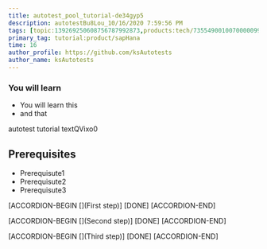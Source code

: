 ```yaml
---
title: autotest_pool_tutorial-de34gyp5
description: autotestBu8Lou_10/16/2020 7:59:56 PM
tags: [topic:139269250608756787992873,products:tech/73554900100700000996,tutorial:experience/advanced]
primary_tag: tutorial:product/sapHana
time: 16
author_profile: https://github.com/ksAutotests
author_name: ksAutotests
---
```

### You will learn
- You will learn this
- and that

autotest tutorial textQVixo0

## Prerequisites
- Prerequisute1
- Prerequisute2
- Prerequisute3

[ACCORDION-BEGIN [](First step)]
[DONE]
[ACCORDION-END]

[ACCORDION-BEGIN [](Second step)]
[DONE]
[ACCORDION-END]

[ACCORDION-BEGIN [](Third step)]
[DONE]
[ACCORDION-END]

